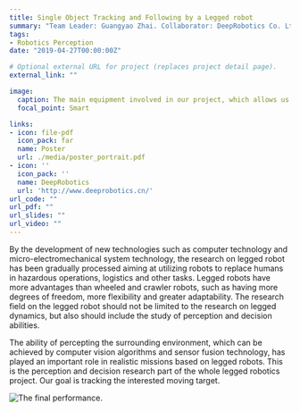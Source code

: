 ```yaml
---
title: Single Object Tracking and Following by a Legged robot
summary: "Team Leader: Guangyao Zhai. Collaborator: DeepRobotics Co. Ltd."
tags:
- Robotics Perception
date: "2019-04-27T00:00:00Z"

# Optional external URL for project (replaces project detail page).
external_link: ""

image:
  caption: The main equipment involved in our project, which allows us to process our research on.
  focal_point: Smart

links:
- icon: file-pdf
  icon_pack: far
  name: Poster
  url: ./media/poster_portrait.pdf
- icon: ''
  icon_pack: ''
  name: DeepRobotics
  url: 'http://www.deeprobotics.cn/'
url_code: ""
url_pdf: ""
url_slides: ""
url_video: ""
---
```


By the development of new technologies such as computer technology and micro-electromechanical system technology, the research on legged robot has been gradually processed aiming at utilizing robots to replace humans in hazardous operations, logistics and other tasks. Legged robots have more advantages than wheeled and crawler robots, such as
having more degrees of freedom, more flexibility and greater adaptability. The research field on the legged robot should not be limited to the research on legged dynamics, but also should include the study of perception and decision abilities. 

The ability of percepting the surrounding environment, which can be achieved by computer vision algorithms and sensor fusion technology, has played an important role in realistic missions based on legged robots. This is the perception and decision research part of the whole legged robotics project. Our goal is tracking the interested moving target.

![The final performance.](https://media.giphy.com/media/lxY5t7SCBbgysADkqL/giphy.gif)
